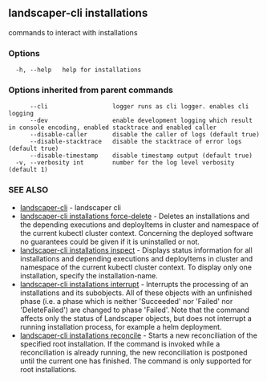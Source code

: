 ## landscaper-cli installations

commands to interact with installations

### Options

```
  -h, --help   help for installations
```

### Options inherited from parent commands

```
      --cli                  logger runs as cli logger. enables cli logging
      --dev                  enable development logging which result in console encoding, enabled stacktrace and enabled caller
      --disable-caller       disable the caller of logs (default true)
      --disable-stacktrace   disable the stacktrace of error logs (default true)
      --disable-timestamp    disable timestamp output (default true)
  -v, --verbosity int        number for the log level verbosity (default 1)
```

### SEE ALSO

* [landscaper-cli](landscaper-cli.md)	 - landscaper cli
* [landscaper-cli installations force-delete](landscaper-cli_installations_force-delete.md)	 - Deletes an installations and the depending executions and deployItems in cluster and namespace of the current kubectl cluster context. Concerning the deployed software no guarantees could be given if it is uninstalled or not.
* [landscaper-cli installations inspect](landscaper-cli_installations_inspect.md)	 - Displays status information for all installations and depending executions and deployItems in cluster and namespace of the current kubectl cluster context. To display only one installation, specify the installation-name.
* [landscaper-cli installations interrupt](landscaper-cli_installations_interrupt.md)	 - Interrupts the processing of an installations and its subobjects. All of these objects with an unfinished phase (i.e. a phase which is neither 'Succeeded' nor 'Failed' nor 'DeleteFailed') are changed to phase 'Failed'. Note that the command affects only the status of Landscaper objects, but does not interrupt a running installation process, for example a helm deployment.
* [landscaper-cli installations reconcile](landscaper-cli_installations_reconcile.md)	 - Starts a new reconciliation of the specified root installation. If the command is invoked while a reconciliation is already running, the new reconciliation is postponed until the current one has finished. The command is only supported for root installations.

